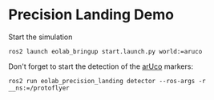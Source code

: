 # Precision Landing Demo

Start the simulation

```
ros2 launch eolab_bringup start.launch.py world:=aruco
```

Don't forget to start the detection of the [arUco](https://docs.opencv.org/4.x/d5/dae/tutorial_aruco_detection.html) markers:

```
ros2 run eolab_precision_landing detector --ros-args -r __ns:=/protoflyer
```
